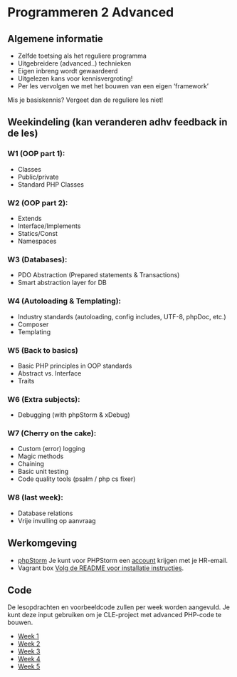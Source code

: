# Programmeren 2 Advanced

## Algemene informatie
- Zelfde toetsing als het reguliere programma
- Uitgebreidere (advanced..) technieken
- Eigen inbreng wordt gewaardeerd
- Uitgelezen kans voor kennisvergroting!
- Per les vervolgen we met het bouwen van een eigen ‘framework’

Mis je basiskennis? Vergeet dan de reguliere les niet!

## Weekindeling (kan veranderen adhv feedback in de les)

### W1 (OOP part 1):
- Classes
- Public/private
- Standard PHP Classes

### W2 (OOP part 2):
- Extends
- Interface/Implements
- Statics/Const
- Namespaces

### W3 (Databases):
- PDO Abstraction (Prepared statements & Transactions)
- Smart abstraction layer for DB

### W4 (Autoloading & Templating):
- Industry standards (autoloading, config includes, UTF-8, phpDoc, etc.)
- Composer
- Templating

### W5 (Back to basics)
- Basic PHP principles in OOP standards
- Abstract vs. Interface
- Traits

### W6 (Extra subjects):
- Debugging (with phpStorm & xDebug)

### W7 (Cherry on the cake):
- Custom (error) logging
- Magic methods
- Chaining
- Basic unit testing
- Code quality tools (psalm / php cs fixer)

### W8 (last week):
- Database relations
- Vrije invulling op aanvraag

## Werkomgeving
- [phpStorm](https://www.jetbrains.com/phpstorm/download/)
Je kunt voor PHPStorm een [account](https://www.jetbrains.com/shop/eform/students) krijgen met je HR-email.
- Vagrant box [Volg de README voor installatie instructies](https://github.com/antwanvdm/php-vagrant).

## Code
De lesopdrachten en voorbeeldcode zullen per week worden aangevuld. Je kunt deze input gebruiken om je CLE-project
met advanced PHP-code te bouwen.
 
- [Week 1](week1)
- [Week 2](week2)
- [Week 3](week3)
- [Week 4](week4)
- [Week 5](week5)
